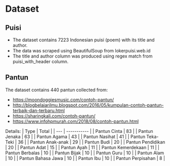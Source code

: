 # Dataset 

## Puisi
* The dataset contains 7223 Indonesian puisi (poem) with its title and author.
* The data was scraped using BeautifulSoup from lokerpuisi.web.id
* The title and author column was produced using regex match from puisi_with_header column.

## Pantun
The dataset contains 440 pantun collected from:
* https://moondoggiesmusic.com/contoh-pantun/
* http://blogbelajarilmu.blogspot.com/2016/05/kumpulan-contoh-pantun-terbaik-dan-terbaru.html
* https://sharingkali.com/contoh-pantun/
* https://www.infohpmurah.com/2018/08/contoh-pantun.html

Details:
| Type | Total |
| --- | ----------- |
| Pantun Cinta | 83 |
| Pantun Jenaka | 63 |
| Pantun Agama | 43 |
| Pantun Nasihat | 41 |
| Pantun Teka-Teki | 36 |
| Pantun Anak-anak | 29 |
| Pantun Budi | 20 |
| Pantun Pendidikan | 20 |
| Pantun Adat | 15 |
| Pantun Ayah | 11 |
| Pantun Kemerdekaan | 11 |
| Pantun Berbalas | 10 |
| Pantun Bijak | 10 |
| Pantun Guru | 10 |
| Pantun Alam | 10 |
| Pantun Bahasa Jawa | 10 |
| Pantun Ibu | 10 |
| Pantun Perpisahan | 8 |
